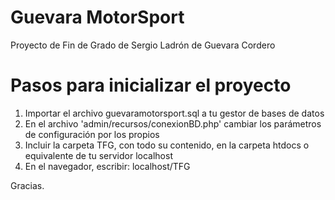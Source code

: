 # Guevara MotorSport
Proyecto de Fin de Grado de Sergio Ladrón de Guevara Cordero

# Pasos para inicializar el proyecto
1. Importar el archivo guevaramotorsport.sql a tu gestor de bases de datos
2. En el archivo 'admin/recursos/conexionBD.php' cambiar los parámetros de configuración por los propios
3. Incluir la carpeta TFG, con todo su contenido, en la carpeta htdocs o equivalente de tu servidor localhost
4. En el navegador, escribir: localhost/TFG


Gracias.